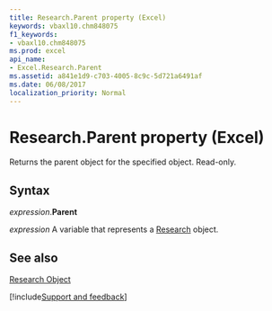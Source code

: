 ```yaml
---
title: Research.Parent property (Excel)
keywords: vbaxl10.chm848075
f1_keywords:
- vbaxl10.chm848075
ms.prod: excel
api_name:
- Excel.Research.Parent
ms.assetid: a841e1d9-c703-4005-8c9c-5d721a6491af
ms.date: 06/08/2017
localization_priority: Normal
---
```



# Research.Parent property (Excel)

Returns the parent object for the specified object. Read-only.


## Syntax

_expression_.**Parent**

_expression_ A variable that represents a [Research](Excel.Research.md) object.


## See also


[Research Object](Excel.Research.md)

[!include[Support and feedback](~/includes/feedback-boilerplate.md)]